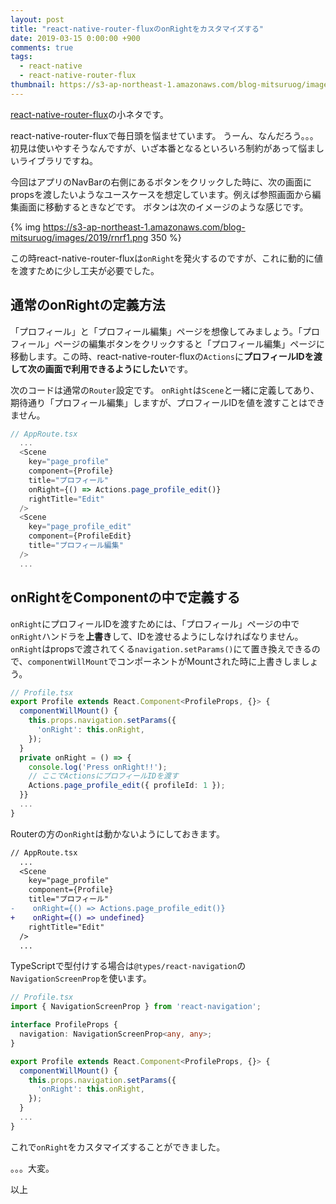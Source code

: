 ```yaml
---
layout: post
title: "react-native-router-fluxのonRightをカスタマイズする"
date: 2019-03-15 0:00:00 +900
comments: true
tags:
  - react-native
  - react-native-router-flux
thumbnail: https://s3-ap-northeast-1.amazonaws.com/blog-mitsuruog/images/2019/rnrf-logo.png
---
```


[react-native-router-flux](https://github.com/aksonov/react-native-router-flux)の小ネタです。

react-native-router-fluxで毎日頭を悩ませています。
うーん、なんだろう。。。初見は使いやすそうなんですが、いざ本番となるといろいろ制約があって悩ましいライブラリですね。

今回はアプリのNavBarの右側にあるボタンをクリックした時に、次の画面にpropsを渡したいようなユースケースを想定しています。例えば参照画面から編集画面に移動するときなどです。
ボタンは次のイメージのような感じです。

{% img https://s3-ap-northeast-1.amazonaws.com/blog-mitsuruog/images/2019/rnrf1.png 350 %}

この時react-native-router-fluxは`onRight`を発火するのですが、これに動的に値を渡すために少し工夫が必要でした。

## 通常のonRightの定義方法

「プロフィール」と「プロフィール編集」ページを想像してみましょう。「プロフィール」ページの編集ボタンをクリックすると「プロフィール編集」ページに移動します。この時、react-native-router-fluxの`Actions`に**プロフィールIDを渡して次の画面で利用できるようにしたい**です。

次のコードは通常の`Router`設定です。
`onRight`は`Scene`と一緒に定義してあり、期待通り「プロフィール編集」しますが、プロフィールIDを値を渡すことはできません。

```ts
// AppRoute.tsx
  ...
  <Scene 
    key="page_profile" 
    component={Profile} 
    title="プロフィール"
    onRight={() => Actions.page_profile_edit()} 
    rightTitle="Edit"
  />
  <Scene 
    key="page_profile_edit" 
    component={ProfileEdit} 
    title="プロフィール編集"
  />
  ...
```

## onRightをComponentの中で定義する

`onRight`にプロフィールIDを渡すためには、「プロフィール」ページの中で`onRight`ハンドラを**上書き**して、IDを渡せるようにしなければなりません。
`onRight`はpropsで渡されてくる`navigation.setParams()`にて置き換えできるので、`componentWillMount`でコンポーネントがMountされた時に上書きしましょう。

```ts
// Profile.tsx
export Profile extends React.Component<ProfileProps, {}> {
  componentWillMount() {
    this.props.navigation.setParams({
      'onRight': this.onRight,
    });
  }
  private onRight = () => {
    console.log('Press onRight!!');
    // ここでActionsにプロフィールIDを渡す
    Actions.page_profile_edit({ profileId: 1 });
  }}
  ...
}
```

Routerの方の`onRight`は動かないようにしておきます。

```diff
// AppRoute.tsx
  ...
  <Scene 
    key="page_profile" 
    component={Profile} 
    title="プロフィール"
-    onRight={() => Actions.page_profile_edit()} 
+    onRight={() => undefined} 
    rightTitle="Edit"
  />
  ...
```

TypeScriptで型付けする場合は`@types/react-navigation`の`NavigationScreenProp`を使います。

```ts
// Profile.tsx
import { NavigationScreenProp } from 'react-navigation';

interface ProfileProps {
  navigation: NavigationScreenProp<any, any>;
}

export Profile extends React.Component<ProfileProps, {}> {
  componentWillMount() {
    this.props.navigation.setParams({
      'onRight': this.onRight,
    });
  }
  ...
}
```

これで`onRight`をカスタマイズすることができました。

。。。大変。

以上